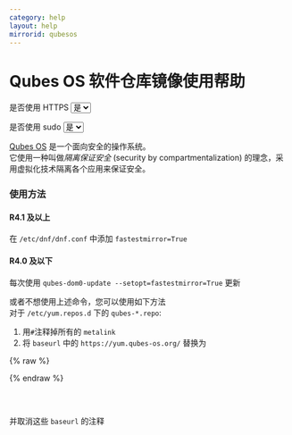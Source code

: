 ```yaml
---
category: help
layout: help
mirrorid: qubesos
---
```


# Qubes OS 软件仓库镜像使用帮助

<form class="form-inline">
<div class="form-group">
	<label>是否使用 HTTPS</label>
	<select id="http-select" class="form-control content-select" data-target="#content-0">
	  <option data-http_protocol="https://" selected>是</option>
	  <option data-http_protocol="http://">否</option>
	</select>
</div>
</form>


<form class="form-inline">
<div class="form-group">
	<label>是否使用 sudo</label>
	<select id="sudo-select" class="form-control content-select" data-target="#content-0">
	  <option data-sudo="sudo " data-sudoE="sudo -E " selected>是</option>
	  <option data-sudo="" data-sudoE="">否</option>
	</select>
</div>
</form>



[Qubes OS](https://www.qubes-os.org/) 是一个面向安全的操作系统。  
它使用一种叫做*隔离保证安全* (security by compartmentalization) 的理念，采用虚拟化技术隔离各个应用来保证安全。  

### 使用方法

#### R4.1 及以上

在 `/etc/dnf/dnf.conf` 中添加 `fastestmirror=True`  

#### R4.0 及以下

每次使用 `qubes-dom0-update --setopt=fastestmirror=True` 更新  
  
或者不想使用上述命令，您可以使用如下方法  
对于 `/etc/yum.repos.d` 下的 `qubes-*.repo`:  
1. 用`#`注释掉所有的 `metalink`
2. 将 `baseurl` 中的 `https://yum.qubes-os.org/` 替换为



{% raw %}
<script id="template-0" type="x-tmpl-markup">
{{http_protocol}}{{mirror}}/repo/yum/
</script>
{% endraw %}

<p></p>

<pre>
<code id="content-0" class="language-plaintext" data-template="#template-0" data-select="#http-select,#sudo-select">
</code>
</pre>


并取消这些 `baseurl` 的注释

